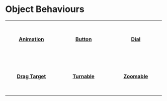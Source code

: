 # Object Behaviours

<table>
  <tbody>
    <tr>
      <td align="center" valign="middle" width="150" height="120">
        <a href="./behaviours/animation">
          <img src=""/><br/>
          <b>Animation</b>
        </a>
      </td>
      <td align="center" valign="middle" width="150" height="120">
        <a href="./behaviours/button">
          <img src=""/><br/>
          <b>Button</b>
        </a>
      </td>
      <td align="center" valign="middle" width="150" height="120">
        <a href="./behaviours/dial">
          <img src=""/><br/>
          <b>Dial</b>
        </a>
      </td>
    </tr>
    <tr>
      <td align="center" valign="middle" width="150" height="120">
        <a href="./behaviours/drag_target">
          <img src=""/><br/>
          <b>Drag Target</b>
        </a>
      </td>
      <td align="center" valign="middle" width="150" height="120">
        <a href="./behaviours/turnable">
          <img src=""/><br/>
          <b>Turnable</b>
        </a>
      </td>
      <td align="center" valign="middle" width="150" height="120">
        <a href="./behaviours/zoomable">
          <img src=""/><br/>
          <b>Zoomable</b>
        </a>
      </td>
    </tr>
  </tbody>
</table>